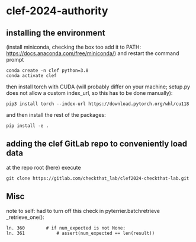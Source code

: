 # clef-2024-authority

## installing the environment

(install miniconda, checking the box too add it to PATH: https://docs.anaconda.com/free/miniconda/) and restart the command prompt

```
conda create -n clef python=3.8
conda activate clef
```

then install torch with CUDA (will probably differ on your machine; setup.py does not allow a custom index_url, so this has to be done manually):

```
pip3 install torch --index-url https://download.pytorch.org/whl/cu118
```

and then install the rest of the packages:

```
pip install -e .
```

## adding the clef GitLab repo to conveniently load data

at the repo root (here) execute 

```
git clone https://gitlab.com/checkthat_lab/clef2024-checkthat-lab.git
```

## Misc

note to self: had to turn off this check in pyterrier.batchretrieve _retrieve_one():
```
ln. 360        # if num_expected is not None:
ln. 361            # assert(num_expected == len(result))
```